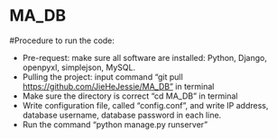 # MA_DB
#Procedure to run the code:

* Pre-request: make sure all software are installed: Python, Django, openpyxl, simplejson, MySQL.
* Pulling the project: input command “git pull https://github.com/JieHeJessie/MA_DB” in terminal
* Make sure the directory is correct “cd MA_DB” in terminal
* Write configuration file, called “config.conf”, and write IP address, database username, database password in each line.
* Run the command “python manage.py runserver”

